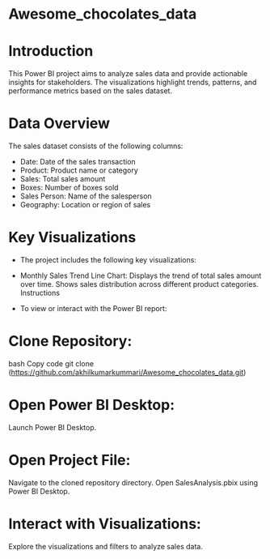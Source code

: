# Awesome_chocolates_data

# Introduction
This Power BI project aims to analyze sales data and provide actionable insights for stakeholders. The visualizations highlight trends, patterns, and performance metrics based on the sales dataset.

# Data Overview
The sales dataset consists of the following columns:

- Date: Date of the sales transaction
- Product: Product name or category
- Sales: Total sales amount
- Boxes: Number of boxes sold
- Sales Person: Name of the salesperson
- Geography: Location or region of sales
# Key Visualizations
- The project includes the following key visualizations:

- Monthly Sales Trend Line Chart:
Displays the trend of total sales amount over time.
Shows sales distribution across different product categories.
Instructions
- To view or interact with the Power BI report:

# Clone Repository:
bash
Copy code
git clone (https://github.com/akhilkumarkummari/Awesome_chocolates_data.git)
# Open Power BI Desktop:
Launch Power BI Desktop.
# Open Project File:
Navigate to the cloned repository directory.
Open SalesAnalysis.pbix using Power BI Desktop.
# Interact with Visualizations:
Explore the visualizations and filters to analyze sales data.
